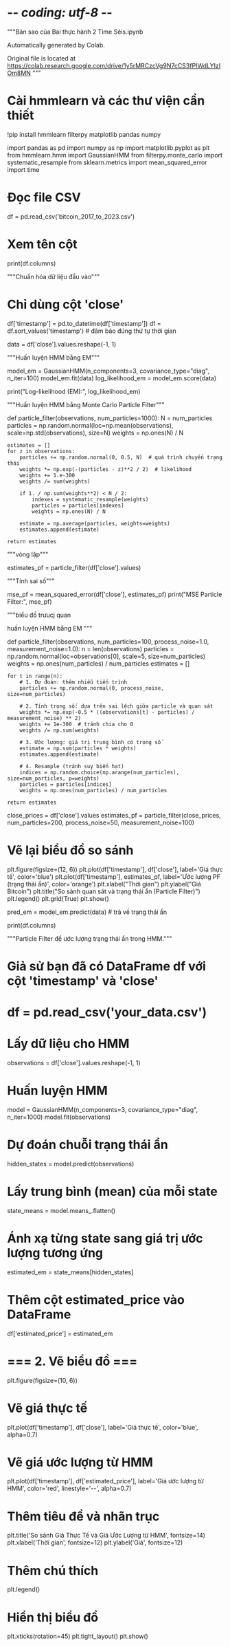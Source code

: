 # -*- coding: utf-8 -*-
"""Bản sao của Bai thực hành 2 Time Sẻis.ipynb

Automatically generated by Colab.

Original file is located at
    https://colab.research.google.com/drive/1y5rMRCzcVg9N7cCS3fPIWdLYIzIOm8MN
"""

# Cài hmmlearn và các thư viện cần thiết
!pip install hmmlearn filterpy matplotlib pandas numpy

import pandas as pd
import numpy as np
import matplotlib.pyplot as plt
from hmmlearn.hmm import GaussianHMM
from filterpy.monte_carlo import systematic_resample
from sklearn.metrics import mean_squared_error
import time

# Đọc file CSV
df = pd.read_csv('bitcoin_2017_to_2023.csv')

# Xem tên cột
print(df.columns)

"""Chuẩn hóa dữ liệu đầu vào"""

# Chỉ dùng cột 'close'
df['timestamp'] = pd.to_datetime(df['timestamp'])
df = df.sort_values('timestamp')  # đảm bảo đúng thứ tự thời gian

data = df['close'].values.reshape(-1, 1)

"""Huấn luyện HMM bằng EM"""

model_em = GaussianHMM(n_components=3, covariance_type="diag", n_iter=100)
model_em.fit(data)
log_likelihood_em = model_em.score(data)

print("Log-likelihood (EM):", log_likelihood_em)

"""Huấn luyện HMM bằng Monte Carlo Particle Filter"""

def particle_filter(observations, num_particles=1000):
    N = num_particles
    particles = np.random.normal(loc=np.mean(observations), scale=np.std(observations), size=N)
    weights = np.ones(N) / N

    estimates = []
    for z in observations:
        particles += np.random.normal(0, 0.5, N)  # quá trình chuyển trạng thái
        weights *= np.exp(-(particles - z)**2 / 2)  # likelihood
        weights += 1.e-300
        weights /= sum(weights)

        if 1. / np.sum(weights**2) < N / 2:
            indexes = systematic_resample(weights)
            particles = particles[indexes]
            weights = np.ones(N) / N

        estimate = np.average(particles, weights=weights)
        estimates.append(estimate)

    return estimates

"""vòng lặp"""

estimates_pf = particle_filter(df['close'].values)

"""Tính sai số"""

mse_pf = mean_squared_error(df['close'], estimates_pf)
print("MSE Particle Filter:", mse_pf)

"""biểu đồ trưucj quan

huấn luyện HMM bằng EM
"""

def particle_filter(observations, num_particles=100, process_noise=1.0, measurement_noise=1.0):
    n = len(observations)
    particles = np.random.normal(loc=observations[0], scale=5, size=num_particles)
    weights = np.ones(num_particles) / num_particles
    estimates = []

    for t in range(n):
        # 1. Dự đoán: thêm nhiễu tiến trình
        particles += np.random.normal(0, process_noise, size=num_particles)

        # 2. Tính trọng số: dựa trên sai lệch giữa particle và quan sát
        weights *= np.exp(-0.5 * ((observations[t] - particles) / measurement_noise) ** 2)
        weights += 1e-300  # tránh chia cho 0
        weights /= np.sum(weights)

        # 3. Ước lượng: giá trị trung bình có trọng số
        estimate = np.sum(particles * weights)
        estimates.append(estimate)

        # 4. Resample (tránh suy biến hạt)
        indices = np.random.choice(np.arange(num_particles), size=num_particles, p=weights)
        particles = particles[indices]
        weights = np.ones(num_particles) / num_particles

    return estimates

close_prices = df['close'].values
estimates_pf = particle_filter(close_prices, num_particles=200, process_noise=50, measurement_noise=100)

# Vẽ lại biểu đồ so sánh
plt.figure(figsize=(12, 6))
plt.plot(df['timestamp'], df['close'], label='Giá thực tế', color='blue')
plt.plot(df['timestamp'], estimates_pf, label='Ước lượng PF (trạng thái ẩn)', color='orange')
plt.xlabel("Thời gian")
plt.ylabel("Giá Bitcoin")
plt.title("So sánh quan sát và trạng thái ẩn (Particle Filter)")
plt.legend()
plt.grid(True)
plt.show()

pred_em = model_em.predict(data)  # trả về trạng thái ẩn

print(df.columns)

"""Particle Filter để ước lượng trạng thái ẩn trong HMM."""

# Giả sử bạn đã có DataFrame df với cột 'timestamp' và 'close'
# df = pd.read_csv('your_data.csv')

# Lấy dữ liệu cho HMM
observations = df['close'].values.reshape(-1, 1)

# Huấn luyện HMM
model = GaussianHMM(n_components=3, covariance_type="diag", n_iter=1000)
model.fit(observations)

# Dự đoán chuỗi trạng thái ẩn
hidden_states = model.predict(observations)

# Lấy trung bình (mean) của mỗi state
state_means = model.means_.flatten()

# Ánh xạ từng state sang giá trị ước lượng tương ứng
estimated_em = state_means[hidden_states]

# Thêm cột estimated_price vào DataFrame
df['estimated_price'] = estimated_em

# === 2. Vẽ biểu đồ ===
plt.figure(figsize=(10, 6))

# Vẽ giá thực tế
plt.plot(df['timestamp'], df['close'], label='Giá thực tế', color='blue', alpha=0.7)

# Vẽ giá ước lượng từ HMM
plt.plot(df['timestamp'], df['estimated_price'], label='Giá ước lượng từ HMM', color='red', linestyle='--', alpha=0.7)

# Thêm tiêu đề và nhãn trục
plt.title('So sánh Giá Thực Tế và Giá Ước Lượng từ HMM', fontsize=14)
plt.xlabel('Thời gian', fontsize=12)
plt.ylabel('Giá', fontsize=12)

# Thêm chú thích
plt.legend()

# Hiển thị biểu đồ
plt.xticks(rotation=45)
plt.tight_layout()
plt.show()
